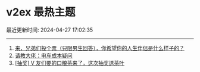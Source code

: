 # v2ex 最热主题

最近更新时间: 2024-04-27 17:02:35

--- 
1. [来，兄弟们投个票（只限男生回答），你希望你的人生伴侣是什么样子的？](https://www.v2ex.com/t/1036080) 
2. [请教大佬：电车成本疑问](https://www.v2ex.com/t/1036081) 
3. [[抽奖] V 友们要的口粮茶来了，这次抽奖送茶叶](https://www.v2ex.com/t/1036093) 
